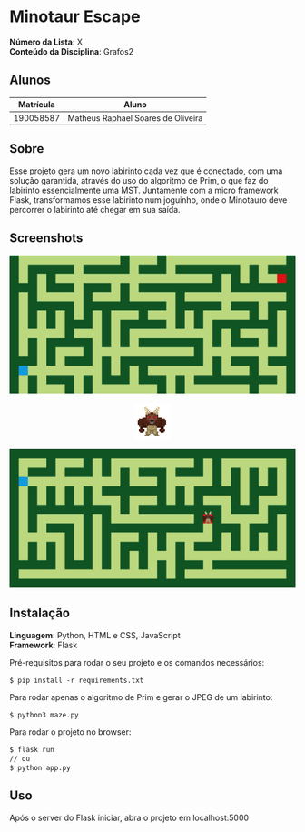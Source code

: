 # Minotaur Escape

**Número da Lista**: X<br>
**Conteúdo da Disciplina**: Grafos2<br>

## Alunos
|Matrícula | Aluno |
| -- | -- |
| 190058587  |  Matheus Raphael Soares de Oliveira |

## Sobre 
Esse projeto gera um novo labirinto cada vez que é conectado, com uma solução garantida, através do uso do algoritmo de Prim, o que faz do labirinto essencialmente uma MST. Juntamente com a micro framework Flask, transformamos esse labirinto num joguinho, onde o Minotauro deve percorrer o labirinto até chegar em sua saída.

## Screenshots

![Imagem do labirinto](static/assets/maze.jpg)
<p align=center>
    <img src="static/assets/minotaur.gif" alt="Minotaurinho"/>
</p>

![Screenshot](gameplay.png)

## Instalação 
**Linguagem**: Python, HTML e CSS, JavaScript<br>
**Framework**: Flask<br>

Pré-requisitos para rodar o seu projeto e os comandos necessários:

    $ pip install -r requirements.txt

Para rodar apenas o algoritmo de Prim e gerar o JPEG de um labirinto:

    $ python3 maze.py

Para rodar o projeto no browser:

    $ flask run
    // ou
    $ python app.py

## Uso 

Após o server do Flask iniciar, abra o projeto em localhost:5000


